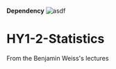 **Dependency**
![asdf](https://img.shields.io/badge/R-4.0.2-blue)

# HY1-2-Statistics

From the Benjamin Weiss's lectures
